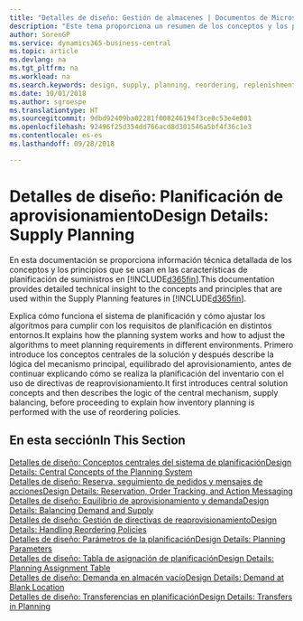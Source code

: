 ```yaml
---
title: "Detalles de diseño: Gestión de almacenes | Documentos de Microsoft"
description: "Este tema proporciona un resumen de los conceptos y los principios que se usan en las características de planificación de suministros en Business Central."
author: SorenGP
ms.service: dynamics365-business-central
ms.topic: article
ms.devlang: na
ms.tgt_pltfrm: na
ms.workload: na
ms.search.keywords: design, supply, planning, reordering, replenishment
ms.date: 10/01/2018
ms.author: sgroespe
ms.translationtype: HT
ms.sourcegitcommit: 9dbd92409ba02281f008246194f3ce0c53e4e001
ms.openlocfilehash: 92496f25d354dd766acd8d301546a5bf4f36c1e3
ms.contentlocale: es-es
ms.lasthandoff: 09/28/2018

---
```

# <a name="design-details-supply-planning"></a><span data-ttu-id="ec134-103">Detalles de diseño: Planificación de aprovisionamiento</span><span class="sxs-lookup"><span data-stu-id="ec134-103">Design Details: Supply Planning</span></span>
<span data-ttu-id="ec134-104">En esta documentación se proporciona información técnica detallada de los conceptos y los principios que se usan en las características de planificación de suministros en [!INCLUDE[d365fin](includes/d365fin_md.md)].</span><span class="sxs-lookup"><span data-stu-id="ec134-104">This documentation provides detailed technical insight to the concepts and principles that are used within the Supply Planning features in [!INCLUDE[d365fin](includes/d365fin_md.md)].</span></span>  

<span data-ttu-id="ec134-105">Explica cómo funciona el sistema de planificación y cómo ajustar los algoritmos para cumplir con los requisitos de planificación en distintos entornos.</span><span class="sxs-lookup"><span data-stu-id="ec134-105">It explains how the planning system works and how to adjust the algorithms to meet planning requirements in different environments.</span></span> <span data-ttu-id="ec134-106">Primero introduce los conceptos centrales de la solución y después describe la lógica del mecanismo principal, equilibrado del aprovisionamiento, antes de continuar explicando cómo se realiza la planificación del inventario con el uso de directivas de reaprovisionamiento.</span><span class="sxs-lookup"><span data-stu-id="ec134-106">It first introduces central solution concepts and then describes the logic of the central mechanism, supply balancing, before proceeding to explain how inventory planning is performed with the use of reordering policies.</span></span>  

## <a name="in-this-section"></a><span data-ttu-id="ec134-107">En esta sección</span><span class="sxs-lookup"><span data-stu-id="ec134-107">In This Section</span></span>  
[<span data-ttu-id="ec134-108">Detalles de diseño: Conceptos centrales del sistema de planificación</span><span class="sxs-lookup"><span data-stu-id="ec134-108">Design Details: Central Concepts of the Planning System</span></span>](design-details-central-concepts-of-the-planning-system.md)  
[<span data-ttu-id="ec134-109">Detalles de diseño: Reserva, seguimiento de pedidos y mensajes de acciones</span><span class="sxs-lookup"><span data-stu-id="ec134-109">Design Details: Reservation, Order Tracking, and Action Messaging</span></span>](design-details-reservation-order-tracking-and-action-messaging.md)  
[<span data-ttu-id="ec134-110">Detalles de diseño: Equilibrio de aprovisionamiento y demanda</span><span class="sxs-lookup"><span data-stu-id="ec134-110">Design Details: Balancing Demand and Supply</span></span>](design-details-balancing-demand-and-supply.md)  
[<span data-ttu-id="ec134-111">Detalles de diseño: Gestión de directivas de reaprovisionamiento</span><span class="sxs-lookup"><span data-stu-id="ec134-111">Design Details: Handling Reordering Policies</span></span>](design-details-handling-reordering-policies.md)  
[<span data-ttu-id="ec134-112">Detalles de diseño: Parámetros de la planificación</span><span class="sxs-lookup"><span data-stu-id="ec134-112">Design Details: Planning Parameters</span></span>](design-details-planning-parameters.md)  
[<span data-ttu-id="ec134-113">Detalles de diseño: Tabla de asignación de planificación</span><span class="sxs-lookup"><span data-stu-id="ec134-113">Design Details: Planning Assignment Table</span></span>](design-details-planning-assignment-table.md)  
[<span data-ttu-id="ec134-114">Detalles de diseño: Demanda en almacén vacío</span><span class="sxs-lookup"><span data-stu-id="ec134-114">Design Details: Demand at Blank Location</span></span>](design-details-demand-at-blank-location.md)  
[<span data-ttu-id="ec134-115">Detalles de diseño: Transferencias en planificación</span><span class="sxs-lookup"><span data-stu-id="ec134-115">Design Details: Transfers in Planning</span></span>](design-details-transfers-in-planning.md)

